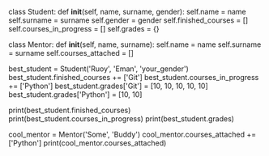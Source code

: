 class Student:
  def __init__(self, name, surname, gender):
      self.name = name
      self.surname = surname
      self.gender = gender
      self.finished_courses = []
      self.courses_in_progress = []
      self.grades = {}


class Mentor:
  def __init__(self, name, surname):
      self.name = name
      self.surname = surname
      self.courses_attached = []

best_student = Student('Ruoy', 'Eman', 'your_gender')
best_student.finished_courses += ['Git']
best_student.courses_in_progress += ['Python']
best_student.grades['Git'] = [10, 10, 10, 10, 10]
best_student.grades['Python'] = [10, 10]

print(best_student.finished_courses)
print(best_student.courses_in_progress)
print(best_student.grades)

cool_mentor = Mentor('Some', 'Buddy')
cool_mentor.courses_attached += ['Python']
print(cool_mentor.courses_attached)

